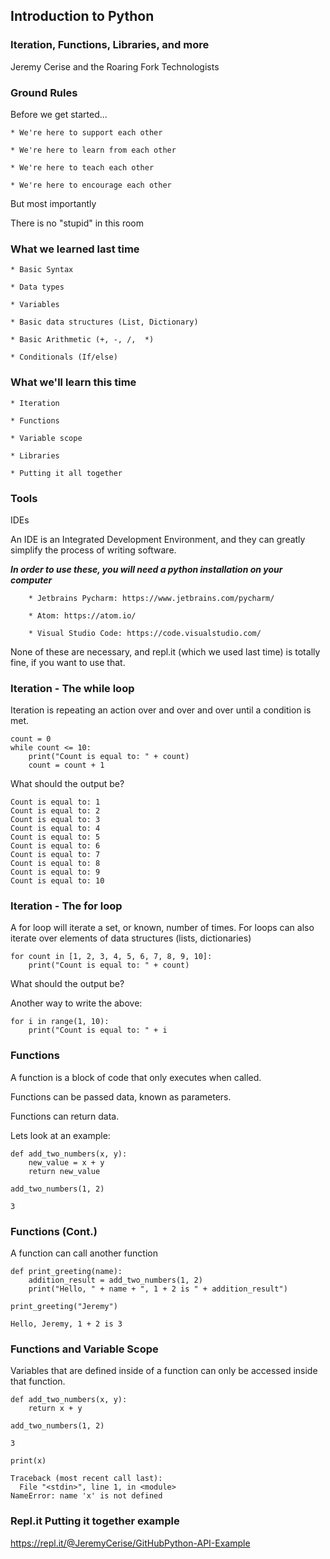 ## Introduction to Python
### Iteration, Functions, Libraries, and more
Jeremy Cerise and the Roaring Fork Technologists

### Ground Rules
Before we get started...


	* We're here to support each other

	* We're here to learn from each other

	* We're here to teach each other

	* We're here to encourage each other


But most importantly

There is no "stupid" in this room

### What we learned last time


	* Basic Syntax

	* Data types

	* Variables

	* Basic data structures (List, Dictionary)

	* Basic Arithmetic (+, -, /,  *)

	* Conditionals (If/else)

### What we'll learn this time

	* Iteration 

	* Functions

	* Variable scope

	* Libraries

	* Putting it all together

### Tools
IDEs

An IDE is an Integrated Development Environment, and they can greatly simplify the process of writing software.

***In order to use these, you will need a python installation on your computer***

		* Jetbrains Pycharm: https://www.jetbrains.com/pycharm/

		* Atom: https://atom.io/

		* Visual Studio Code: https://code.visualstudio.com/


None of these are necessary, and repl.it (which we used last time) is totally fine, if you want to use that.

### Iteration - The while loop

Iteration is repeating an action over and over and over until a condition is met.

```
count = 0
while count <= 10:
    print("Count is equal to: " + count)
    count = count + 1
```


What should the output be?

```
Count is equal to: 1
Count is equal to: 2
Count is equal to: 3
Count is equal to: 4
Count is equal to: 5
Count is equal to: 6
Count is equal to: 7
Count is equal to: 8
Count is equal to: 9
Count is equal to: 10
```

### Iteration - The for loop

A for loop will iterate a set, or known, number of times. For loops can also iterate over elements of data structures (lists, dictionaries)


```
for count in [1, 2, 3, 4, 5, 6, 7, 8, 9, 10]:
    print("Count is equal to: " + count)
```


What should the output be?


Another way to write the above:

```
for i in range(1, 10):
    print("Count is equal to: " + i
```

### Functions
A function is a block of code that only executes when called.


Functions can be passed data, known as parameters.


Functions can return data.


Lets look at an example:


```
def add_two_numbers(x, y):
    new_value = x + y
    return new_value

add_two_numbers(1, 2)

3

```

### Functions (Cont.)

A function can call another function


```
def print_greeting(name):
    addition_result = add_two_numbers(1, 2)
    print("Hello, " + name + ", 1 + 2 is " + addition_result")

print_greeting("Jeremy")

Hello, Jeremy, 1 + 2 is 3
```

### Functions and Variable Scope 
Variables that are defined inside of a function can only be accessed inside that function.

```
def add_two_numbers(x, y):
    return x + y

add_two_numbers(1, 2)

3

print(x)

Traceback (most recent call last):
  File "<stdin>", line 1, in <module>
NameError: name 'x' is not defined
```

### Repl.it Putting it together example

https://repl.it/@JeremyCerise/GitHubPython-API-Example
